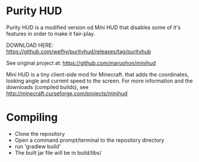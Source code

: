 Purity HUD
==============
Purity HUD is a modified version od Mini HUD that disables some of it's features in order to make it fair-play. 

DOWNLOAD HERE: https://github.com/wefhy/purityhud/releases/tag/purityhub

See original project at: https://github.com/maruohon/minihud

Mini HUD is a tiny client-side mod for Minecraft. that adds the coordinates, looking angle and current speed to the screen.
For more information and the downloads (compiled builds), see http://minecraft.curseforge.com/projects/minihud

Compiling
=========
* Clone the repository
* Open a command prompt/terminal to the repository directory
* run 'gradlew build'
* The built jar file will be in build/libs/